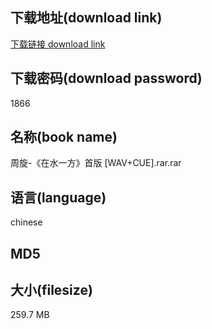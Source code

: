 ## 下载地址(download link)
[下载链接 download link](https://tutu365.netlify.app/?s=%E5%91%A8%E6%97%8B-%E3%80%8A%E5%9C%A8%E6%B0%B4%E4%B8%80%E6%96%B9%E3%80%8B%E9%A6%96%E7%89%88+%5BWAV%2BCUE%5D.rar)

## 下载密码(download password)
1866

## 名称(book name)
周旋-《在水一方》首版 [WAV+CUE].rar.rar

## 语言(language)
chinese

## MD5


## 大小(filesize)
259.7 MB
